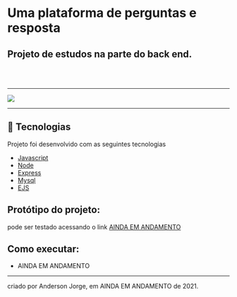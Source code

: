 # Uma plataforma de perguntas e resposta
## Projeto de estudos na parte do back end.

<br>
<br>

---
<img src="#" />

---
## 🌟 Tecnologias 

Projeto foi desenvolvido com as seguintes tecnologias

- [Javascript](https://developer.mozilla.org/pt-BR/)
- [Node](https://nodejs.org/en/)
- [Express](https://expressjs.com/pt-br/)
- [Mysql](https://www.mysql.com/)
- [EJS](https://ejs.co/)


## Protótipo do projeto: 

pode ser testado acessando o link [AINDA EM ANDAMENTO](######)

## Como executar:

- AINDA EM ANDAMENTO


---

criado por Anderson Jorge,  em AINDA EM ANDAMENTO de 2021.
